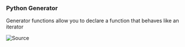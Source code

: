 ### Python Generator

Generator functions allow you to declare a function that behaves like an iterator

![Source](https://wiki.python.org/moin/Generators)